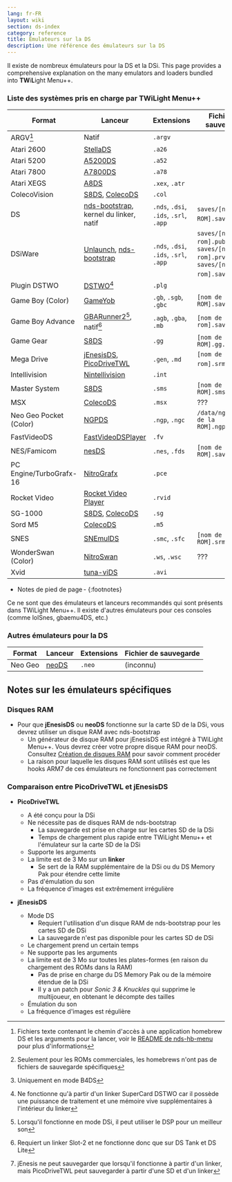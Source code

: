 ```yaml
---
lang: fr-FR
layout: wiki
section: ds-index
category: reference
title: Émulateurs sur la DS
description: Une référence des émulateurs sur la DS
---
```


Il existe de nombreux émulateurs pour la DS et la DSi. This page provides a comprehensive explanation on the many emulators and loaders bundled into **TW**i**L**ight Menu++.

### Liste des systèmes pris en charge par TWiLight Menu++

| Format                  | Lanceur                                         | Extensions                             | Fichier de sauvegarde                                                                     |
| ----------------------- | ----------------------------------------------- | -------------------------------------- | ----------------------------------------------------------------------------------------- |
| ARGV[^1]                | Natif                                           | `.argv`                                |                                                                                           |
| Atari 2600              | [StellaDS][stellads]                            | `.a26`                                 |                                                                                           |
| Atari 5200              | [A5200DS][a5200ds]                              | `.a52`                                 |                                                                                           |
| Atari 7800              | [A7800DS][a7800ds]                              | `.a78`                                 |                                                                                           |
| Atari XEGS              | [A8DS][a8ds]                                    | `.xex`, `.atr`                         |                                                                                           |
| ColecoVision            | [S8DS][s8ds], [ColecoDS][colecods]              | `.col`                                 |                                                                                           |
| DS                      | [nds-bootstrap][ndsbs], kernel du linker, natif | `.nds`, `.dsi`, `.ids`, `.srl`, `.app` | `saves/[nom de la ROM].sav`[^2]                                                           |
| DSiWare                 | [Unlaunch][unlaunch], [nds-bootstrap][ndsbs]    | `.nds`, `.dsi`, `.ids`, `.srl`, `.app` | `saves/[nom de la rom].pub`, `saves/[nom de la rom].prv`, `saves/[nom de la rom].sav`[^7] |
| Plugin DSTWO            | [DSTWO][dstwo][^3]                              | `.plg`                                 |                                                                                           |
| Game Boy (Color)        | [GameYob][gameyob]                              | `.gb`, `.sgb`, `.gbc`                  | `[nom de la ROM].sav`                                                                     |
| Game Boy Advance        | [GBARunner2][gbarunner2][^4], natif[^5]         | `.agb`, `.gba`, `.mb`                  | `[nom de la rom].sav`                                                                     |
| Game Gear               | [S8DS][s8ds]                                    | `.gg`                                  | `[nom de la ROM].gg.sav`                                                                  |
| Mega Drive              | [jEnesisDS][jenesis], [PicoDriveTWL][pdtwl]     | `.gen`, `.md`                          | `[nom de la rom].srm`[^6]                                                                 |
| Intellivision           | [Nintellivision][nintellivision]                | `.int`                                 |                                                                                           |
| Master System           | [S8DS][s8ds]                                    | `.sms`                                 | `[nom de la ROM].sms.sav`                                                                 |
| MSX                     | [ColecoDS][colecods]                            | `.msx`                                 | ???                                                                                       |
| Neo Geo Pocket (Color)  | [NGPDS][ngpds]                                  | `.ngp`, `.ngc`                         | `/data/ngpds/[nom de la ROM].ngp.fla`                                                     |
| FastVideoDS             | [FastVideoDSPlayer][fastvideodsplayer]          | `.fv`                                  |                                                                                           |
| NES/Famicom             | [nesDS][nesds]                                  | `.nes`, `.fds`                         | `[nom de la ROM].sav`                                                                     |
| PC Engine/TurboGrafx-16 | [NitroGrafx][nitrografx]                        | `.pce`                                 |                                                                                           |
| Rocket Video            | [Rocket Video Player][rvidplayer]               | `.rvid`                                |                                                                                           |
| SG-1000                 | [S8DS][s8ds], [ColecoDS][colecods]              | `.sg`                                  |                                                                                           |
| Sord M5                 | [ColecoDS][colecods]                            | `.m5`                                  |                                                                                           |
| SNES                    | [SNEmulDS][snemulds]                            | `.smc`, `.sfc`                         | `[nom de la ROM].srm`                                                                     |
| WonderSwan (Color)      | [NitroSwan][nitroswan]                          | `.ws`, `.wsc`                          | ???                                                                                       |
| Xvid                    | [tuna-viDS][tunavids]                           | `.avi`                                 |                                                                                           |

- Notes de pied de page -
{:footnotes}

Ce ne sont que des émulateurs et lanceurs recommandés qui sont présents dans TWiLight Menu++. Il existe d'autres émulateurs pour ces consoles (comme lolSnes, gbaemu4DS, etc.)

### Autres émulateurs pour la DS

| Format  | Lanceur        | Extensions | Fichier de sauvegarde |
| ------- | -------------- | ---------- | --------------------- |
| Neo Geo | [neoDS][neods] | `.neo`     | (inconnu)             |

## Notes sur les émulateurs spécifiques
### Disques RAM
- Pour que **jEnesisDS** ou **neoDS** fonctionne sur la carte SD de la DSi, vous devrez utiliser un disque RAM avec nds-bootstrap
    - Un générateur de disque RAM pour jEnesisDS est intégré à TWiLight Menu++. Vous devrez créer votre propre disque RAM pour neoDS. Consultez [Création de disques RAM](../twilightmenu/creating-ram-disks) pour savoir comment procéder
    - La raison pour laquelle les disques RAM sont utilisés est que les hooks ARM7 de ces émulateurs ne fonctionnent pas correctement

### Comparaison entre PicoDriveTWL et jEnesisDS
- **PicoDriveTWL**
    - A été conçu pour la DSi
    - Ne nécessite pas de disques RAM de nds-bootstrap
        - La sauvegarde est prise en charge sur les cartes SD de la DSi
        - Temps de chargement plus rapide entre TWiLight Menu++ et l'émulateur sur la carte SD de la DSi
    - Supporte les arguments
    - La limite est de 3 Mo sur un **linker**
        - Se sert de la RAM supplémentaire de la DSi ou du DS Memory Pak pour étendre cette limite
    - Pas d'émulation du son
    - La fréquence d'images est extrêmement irrégulière

- **jEnesisDS**
    - Mode DS
        - Requiert l'utilisation d'un disque RAM de nds-bootstrap pour les cartes SD de DSi
        - La sauvegarde n'est pas disponible pour les cartes SD de DSi
    - Le chargement prend un certain temps
    - Ne supporte pas les arguments
    - La limite est de 3 Mo sur toutes les plates-formes (en raison du chargement des ROMs dans la RAM)
        - Pas de prise en charge du DS Memory Pak ou de la mémoire étendue de la DSi
        - Il y a un patch pour *Sonic 3 & Knuckles* qui supprime le multijoueur, en obtenant le décompte des tailles
    - Émulation du son
    - La fréquence d'images est régulière


<!-- Links for tables -->
[^1]: Fichiers texte contenant le chemin d'accès à une application homebrew DS et les arguments pour la lancer, voir le [README de nds-hb-menu](https://github.com/devkitPro/nds-hb-menu#passing-arguments) pour plus d'informations
[^2]: Seulement pour les ROMs commerciales, les homebrews n'ont pas de fichiers de sauvegarde spécifiques
[^7]: Uniquement en mode B4DS
[^3]: Ne fonctionne qu'à partir d'un linker SuperCard DSTWO car il possède une puissance de traitement et une mémoire vive supplémentaires à l'intérieur du linker
[^4]: Lorsqu'il fonctionne en mode DSi, il peut utiliser le DSP pour un meilleur son
[^5]: Requiert un linker Slot-2 et ne fonctionne donc que sur DS Tank et DS Lite
[^6]: jEnesis ne peut sauvegarder que lorsqu'il fonctionne à partir d'un linker, mais PicoDriveTWL peut sauvegarder à partir d'une SD et d'un linker

[a5200ds]: https://github.com/wavemotion-dave/A5200DS
[a7800ds]: https://github.com/wavemotion-dave/A7800DS
[a8ds]: https://github.com/wavemotion-dave/A8DS
[colecods]: https://github.com/wavemotion-dave/ColecoDS
[dstwo]: http://eng.supercard.sc
[fastvideodsplayer]: https://github.com/Gericom/FastVideoDSPlayer
[gameyob]: https://github.com/Drenn1/GameYob
[gbarunner2]: https://github.com/Gericom/GBARunner2
[jenesis]: https://www.gamebrew.org/wiki/JEnesisDS
[ndsbs]: https://github.com/DS-Homebrew/nds-bootstrap
[nesds]: https://github.com/DS-Homebrew/NesDS
[ngpds]: https://github.com/FluBBaOfWard/NGPDS
[nitrografx]: https://www.gamebrew.org/wiki/NitroGrafx
[nitroswan]: https://github.com/FluBBaOfWard/NitroSwan
[pdtwl]: https://github.com/DS-Homebrew/PicoDriveTWL
[rvidplayer]: https://gbatemp.net/threads/539163
[s8ds]: https://github.com/FluBBaOfWard/S8DS
[snemulds]: https://www.gamebrew.org/wiki/SnemulDS_-_Revival
[stellads]: https://github.com/wavemotion-dave/StellaDS
[unlaunch]: https://problemkaputt.de/unlaunch.htm
[neods]: https://www.gamebrew.org/wiki/NeoDS
[nintellivision]: https://github.com/wavemotion-dave/NINTV-DS
[tunavids]: https://github.com/chishm/tuna-vids
